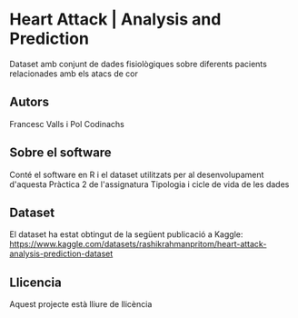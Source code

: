 # Heart Attack | Analysis and Prediction
Dataset amb conjunt de dades fisiològiques sobre diferents pacients relacionades amb els atacs de cor

## Autors
Francesc Valls i Pol Codinachs

## Sobre el software
Conté el software en R i el dataset utilitzats per al desenvolupament d'aquesta Pràctica 2 de l'assignatura Tipologia i cicle de vida de les dades

## Dataset
El dataset ha estat obtingut de la següent publicació a Kaggle:
https://www.kaggle.com/datasets/rashikrahmanpritom/heart-attack-analysis-prediction-dataset

## Llicencia
Aquest projecte està lliure de llicència
